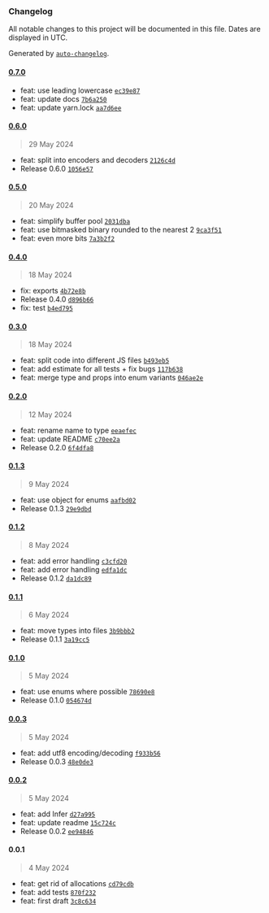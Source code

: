 ### Changelog

All notable changes to this project will be documented in this file. Dates are displayed in UTC.

Generated by [`auto-changelog`](https://github.com/CookPete/auto-changelog).

#### [0.7.0](https://github.com/the-minimal/protocol/compare/0.6.0...0.7.0)

- feat: use leading lowercase [`ec39e87`](https://github.com/the-minimal/protocol/commit/ec39e87cad3feda7eaede1a38a26c7421fb5871d)
- feat: update docs [`7b6a250`](https://github.com/the-minimal/protocol/commit/7b6a2502e18c8b7cd0804d27e476be4bdc0cf6a6)
- feat: update yarn.lock [`aa7d6ee`](https://github.com/the-minimal/protocol/commit/aa7d6ee77cc36b0f573854752787789637ffc4ff)

#### [0.6.0](https://github.com/the-minimal/protocol/compare/0.5.0...0.6.0)

> 29 May 2024

- feat: split into encoders and decoders [`2126c4d`](https://github.com/the-minimal/protocol/commit/2126c4d5ac1a82f7d1d9a16e10897885ee4a0901)
- Release 0.6.0 [`1056e57`](https://github.com/the-minimal/protocol/commit/1056e572389fb23eb2dc91b605f5022e54ad6fe0)

#### [0.5.0](https://github.com/the-minimal/protocol/compare/0.4.0...0.5.0)

> 20 May 2024

- feat: simplify buffer pool [`2031dba`](https://github.com/the-minimal/protocol/commit/2031dba429d446f2eca0c2c6a18c2599e677f49d)
- feat: use bitmasked binary rounded to the nearest 2 [`9ca3f51`](https://github.com/the-minimal/protocol/commit/9ca3f51a619c0b9cc47f8bf6944423eb12288658)
- feat: even more bits [`7a3b2f2`](https://github.com/the-minimal/protocol/commit/7a3b2f2e98974cb40dbec52f454854e59db7355a)

#### [0.4.0](https://github.com/the-minimal/protocol/compare/0.3.0...0.4.0)

> 18 May 2024

- fix: exports [`4b72e8b`](https://github.com/the-minimal/protocol/commit/4b72e8be8121167dbf9365164f02853d40720f4c)
- Release 0.4.0 [`d896b66`](https://github.com/the-minimal/protocol/commit/d896b66a24765a4a93a936a534cdead8cd27762f)
- fix: test [`b4ed795`](https://github.com/the-minimal/protocol/commit/b4ed7950bfabe26a57f268725a3428c1a65289db)

#### [0.3.0](https://github.com/the-minimal/protocol/compare/0.2.0...0.3.0)

> 18 May 2024

- feat: split code into different JS files [`b493eb5`](https://github.com/the-minimal/protocol/commit/b493eb578390e9bb404aebe011b4f66f47791fae)
- feat: add estimate for all tests + fix bugs [`117b638`](https://github.com/the-minimal/protocol/commit/117b638ee6a5ce18fea9fac96ecf6b22703ffa39)
- feat: merge type and props into enum variants [`046ae2e`](https://github.com/the-minimal/protocol/commit/046ae2e5453263999dc5408352c806c1dadd09d7)

#### [0.2.0](https://github.com/the-minimal/protocol/compare/0.1.3...0.2.0)

> 12 May 2024

- feat: rename name to type [`eeaefec`](https://github.com/the-minimal/protocol/commit/eeaefecbcc0e1c47c622efded7b8a13743989e80)
- feat: update README [`c70ee2a`](https://github.com/the-minimal/protocol/commit/c70ee2a9a538783483340a8368c73b10e3ea0ba3)
- Release 0.2.0 [`6f4dfa8`](https://github.com/the-minimal/protocol/commit/6f4dfa8f6b55f04e1574d1ef05de656af954661a)

#### [0.1.3](https://github.com/the-minimal/protocol/compare/0.1.2...0.1.3)

> 9 May 2024

- feat: use object for enums [`aafbd02`](https://github.com/the-minimal/protocol/commit/aafbd027c2546859730201b4392c653f5f43e15d)
- Release 0.1.3 [`29e9dbd`](https://github.com/the-minimal/protocol/commit/29e9dbd70ace5190e3c16f6f3ffc1c6d7b656a42)

#### [0.1.2](https://github.com/the-minimal/protocol/compare/0.1.1...0.1.2)

> 8 May 2024

- feat: add error handling [`c3cfd20`](https://github.com/the-minimal/protocol/commit/c3cfd20eda95ae0b7a673d1d3285d42fe134fc61)
- feat: add error handling [`edfa1dc`](https://github.com/the-minimal/protocol/commit/edfa1dcc3d82a933f493f1babea74041181c370d)
- Release 0.1.2 [`da1dc89`](https://github.com/the-minimal/protocol/commit/da1dc8908a6f42e3e6e6635e2e55e111a4423b7a)

#### [0.1.1](https://github.com/the-minimal/protocol/compare/0.1.0...0.1.1)

> 6 May 2024

- feat: move types into files [`3b9bbb2`](https://github.com/the-minimal/protocol/commit/3b9bbb2482a7bf521954655a81ac33ada75ef5a9)
- Release 0.1.1 [`3a19cc5`](https://github.com/the-minimal/protocol/commit/3a19cc53e4fac9c48ade95972ab2374ecf359233)

#### [0.1.0](https://github.com/the-minimal/protocol/compare/0.0.3...0.1.0)

> 5 May 2024

- feat: use enums where possible [`78690e8`](https://github.com/the-minimal/protocol/commit/78690e8cf2b45861b2470d8ba66d36b2d7b2f73f)
- Release 0.1.0 [`054674d`](https://github.com/the-minimal/protocol/commit/054674da16fe8f7067517e1141df25250acd4a44)

#### [0.0.3](https://github.com/the-minimal/protocol/compare/0.0.2...0.0.3)

> 5 May 2024

- feat: add utf8 encoding/decoding [`f933b56`](https://github.com/the-minimal/protocol/commit/f933b5603439e94271b3e9813793ebf8c9a10d72)
- Release 0.0.3 [`48e0de3`](https://github.com/the-minimal/protocol/commit/48e0de31c6b86e75a1f5280a062f263db6fe92b7)

#### [0.0.2](https://github.com/the-minimal/protocol/compare/0.0.1...0.0.2)

> 5 May 2024

- feat: add Infer [`d27a995`](https://github.com/the-minimal/protocol/commit/d27a9956cbe0530fdf8f7d5d2de275c761c569fb)
- feat: update readme [`15c724c`](https://github.com/the-minimal/protocol/commit/15c724c83324da5c9ceca0be5cfc4bdfbbcfc391)
- Release 0.0.2 [`ee94846`](https://github.com/the-minimal/protocol/commit/ee94846f00a192b82524e122378d6c415cd5998e)

#### 0.0.1

> 4 May 2024

- feat: get rid of allocations [`cd79cdb`](https://github.com/the-minimal/protocol/commit/cd79cdbf611d45ab6acd4cb06715739ac4ffebe9)
- feat: add tests [`870f232`](https://github.com/the-minimal/protocol/commit/870f232689b8a6c7e147a41ac5d93cac1d999000)
- feat: first draft [`3c8c634`](https://github.com/the-minimal/protocol/commit/3c8c634415fbee29455d5189e1d60d565ebbea7c)
